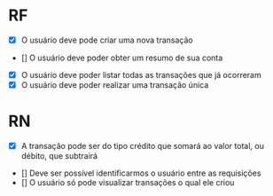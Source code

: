 # RF
- [x] O usuário deve pode criar uma nova transação
- [] O usuário deve poder obter um resumo de sua conta
- [x] O usuário deve poder listar todas as transações que já ocorreram
- [x] O usuário deve poder realizar uma transação única

# RN
- [x] A transação pode ser do tipo crédito que somará ao valor total, ou débito, que subtrairá
- [] Deve ser possível identificarmos o usuário entre as requisições
- [] O usuário só pode visualizar transações o qual ele criou
